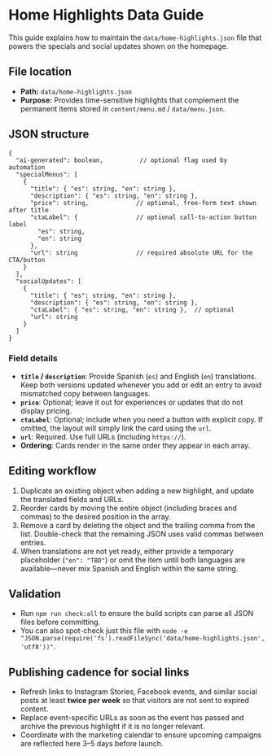 # Home Highlights Data Guide

This guide explains how to maintain the `data/home-highlights.json` file that powers the specials and social updates shown on the homepage.

## File location

- **Path:** `data/home-highlights.json`
- **Purpose:** Provides time-sensitive highlights that complement the permanent items stored in `content/menu.md` / `data/menu.json`.

## JSON structure

```jsonc
{
  "ai-generated": boolean,          // optional flag used by automation
  "specialMenus": [
    {
      "title": { "es": string, "en": string },
      "description": { "es": string, "en": string },
      "price": string,             // optional, free-form text shown after title
      "ctaLabel": {                // optional call-to-action button label
        "es": string,
        "en": string
      },
      "url": string                // required absolute URL for the CTA/button
    }
  ],
  "socialUpdates": [
    {
      "title": { "es": string, "en": string },
      "description": { "es": string, "en": string },
      "ctaLabel": { "es": string, "en": string },  // optional
      "url": string
    }
  ]
}
```

### Field details

- **`title` / `description`**: Provide Spanish (`es`) and English (`en`) translations. Keep both versions updated whenever you add or edit an entry to avoid mismatched copy between languages.
- **`price`**: Optional; leave it out for experiences or updates that do not display pricing.
- **`ctaLabel`**: Optional; include when you need a button with explicit copy. If omitted, the layout will simply link the card using the `url`.
- **`url`**: Required. Use full URLs (including `https://`).
- **Ordering**: Cards render in the same order they appear in each array.

## Editing workflow

1. Duplicate an existing object when adding a new highlight, and update the translated fields and URLs.
2. Reorder cards by moving the entire object (including braces and commas) to the desired position in the array.
3. Remove a card by deleting the object and the trailing comma from the list. Double-check that the remaining JSON uses valid commas between entries.
4. When translations are not yet ready, either provide a temporary placeholder (`"en": "TBD"`) or omit the item until both languages are available—never mix Spanish and English within the same string.

## Validation

- Run `npm run check:all` to ensure the build scripts can parse all JSON files before committing.
- You can also spot-check just this file with `node -e "JSON.parse(require('fs').readFileSync('data/home-highlights.json', 'utf8'))"`.

## Publishing cadence for social links

- Refresh links to Instagram Stories, Facebook events, and similar social posts at least **twice per week** so that visitors are not sent to expired content.
- Replace event-specific URLs as soon as the event has passed and archive the previous highlight if it is no longer relevant.
- Coordinate with the marketing calendar to ensure upcoming campaigns are reflected here 3–5 days before launch.
